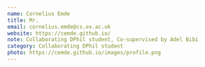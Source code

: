 ```yaml
---
name: Cornelius Emde
title: Mr.
email: cornelius.emde@cs.ox.ac.uk
website: https://cemde.github.io/
note: Collaborating DPhil student, Co-supervised by Adel Bibi
category: Collaborating DPhil student
photo: https://cemde.github.io/images/profile.png
---
```

